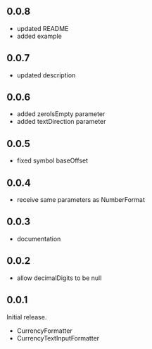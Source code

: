 ## 0.0.8

* updated README
* added example

## 0.0.7

* updated description

## 0.0.6

* added zeroIsEmpty parameter
* added textDirection parameter

## 0.0.5

* fixed symbol baseOffset

## 0.0.4

* receive same parameters as NumberFormat

## 0.0.3

* documentation

## 0.0.2

* allow decimalDigits to be null

## 0.0.1

Initial release.
* CurrencyFormatter
* CurrencyTextInputFormatter

